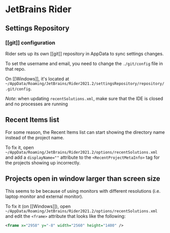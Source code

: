 # JetBrains Rider

## Settings Repository

### [[git]] configuration

Rider sets up its own [[git]] repository in AppData to sync settings changes.

To set the username and email, you need to change the `./git/config` file in that repo.

On [[Windows]], it's located at `~/AppData/Roaming/JetBrains/Rider2021.2/settingsRepository/repository/.git/config`.

_Note_: when updating `recentSolutions.xml`, make sure that the IDE is closed and no processes are running

## Recent Items list

For some reason, the Recent Items list can start showing the directory name instead of the project name.

To fix it, open `~/AppData/Roaming/JetBrains/Rider2021.2/options/recentSolutions.xml` and add a `displayName=""`
attribute to the `<RecentProjectMetaInfo>` tag for the projects showing up incorrectly.

## Projects open in window larger than screen size

This seems to be because of using monitors with different resolutions (i.e. laptop monitor and external monitor).

To fix it (on [[Windows]]), open `~/AppData/Roaming/JetBrains/Rider2021.2/options/recentSolutions.xml` and edit the `<frame>` attribute
that looks like the following:

```xml
<frame x="2958" y="-8" width="2560" height="1400" />
```
